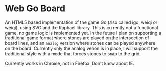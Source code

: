 # Web Go Board

An HTML5 based implementation of the game Go (also called igo, weiqi or wéiqí), using SVG and the Raphael library.  This is currently not a functional game, no game logic is implemented yet.  In the future I plan on supporting a traditional game format where stones are played on the intersection of board lines, and an `analog` version where stones can be played anywhere on the board.  Currently only the analog verion is in place, I will support the traditional style with a mode that forces stones to snap to the grid.

Currently works in Chrome, not in Firefox.  Don't know about IE.
